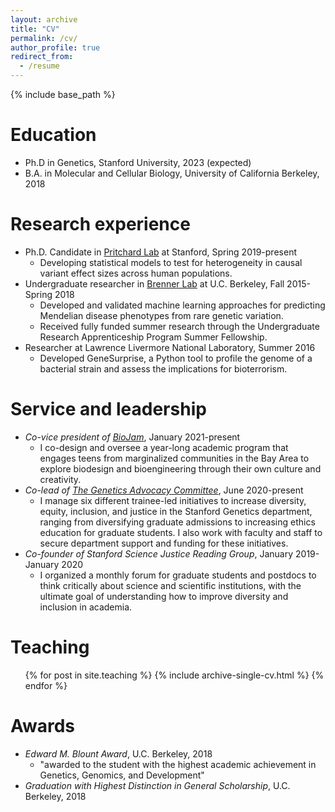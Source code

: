 ```yaml
---
layout: archive
title: "CV"
permalink: /cv/
author_profile: true
redirect_from:
  - /resume
---
```


{% include base_path %}

Education
======
* Ph.D in Genetics, Stanford University, 2023 (expected)
* B.A. in Molecular and Cellular Biology, University of California Berkeley, 2018

Research experience
======
* Ph.D. Candidate in [Pritchard Lab](https://web.stanford.edu/group/pritchardlab/home.html) at Stanford, Spring 2019-present
  * Developing statistical models to test for heterogeneity in causal variant effect sizes across human populations.
* Undergraduate researcher in [Brenner Lab](https://compbio.berkeley.edu/) at U.C. Berkeley, Fall 2015-Spring 2018 
  * Developed and validated machine learning approaches for predicting Mendelian disease phenotypes from rare genetic variation.
  * Received fully funded summer research through the Undergraduate Research Apprenticeship Program Summer Fellowship.
* Researcher at Lawrence Livermore National Laboratory, Summer 2016
  * Developed GeneSurprise, a Python tool to profile the genome of a bacterial strain and assess the implications for bioterrorism.

Service and leadership
======
* *Co-vice president of [BioJam](https://biojamcamp.weebly.com/)*, January 2021-present
  * I co-design and oversee a year-long academic program that engages teens from marginalized communities in the Bay Area to explore biodesign and bioengineering through their own culture and creativity. 
* *Co-lead of [The Genetics Advocacy Committee](https://med.stanford.edu/genetics/life/dei.html)*, June 2020-present
  * I manage six different trainee-led initiatives to increase diversity, equity, inclusion, and justice in the Stanford Genetics department, ranging from diversifying graduate admissions to increasing ethics education for graduate students. I also work with faculty and staff to secure department support and funding for these initiatives.
* *Co-founder of Stanford Science Justice Reading Group*, January 2019-January 2020
  * I organized a monthly forum for graduate students and postdocs to think critically about science and scientific institutions, with the ultimate goal of understanding how to improve diversity and inclusion in academia.
 
Teaching
======
  <ul>{% for post in site.teaching %}
    {% include archive-single-cv.html %}
  {% endfor %}</ul>
  
Awards
======
* *Edward M. Blount Award*, U.C. Berkeley, 2018
  * "awarded to the student with the highest academic achievement in Genetics, Genomics, and Development"
* *Graduation with Highest Distinction in General Scholarship*, U.C. Berkeley, 2018

<!---
Talks
======
* Pritchard Lab Past and Present Mini-Conference, June 3rd 2021

Publications
======
  <ul>{% for post in site.publications %}
    {% include archive-single-cv.html %}
  {% endfor %}</ul>
  
Talks
======
  <ul>{% for post in site.talks %}
    {% include archive-single-talk-cv.html %}
  {% endfor %}</ul>
-->
